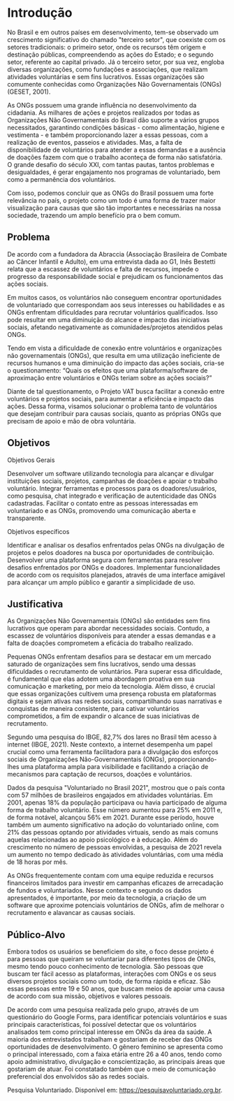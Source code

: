 # Introdução

 No Brasil e em outros países em desenvolvimento, tem-se observado um
crescimento significativo do chamado "terceiro setor", que coexiste com os setores
tradicionais: o primeiro setor, onde os recursos têm origem e destinação públicas,
compreendendo as ações do Estado; e o segundo setor, referente ao capital privado.
Já o terceiro setor, por sua vez, engloba diversas organizações, como fundações e
associações, que realizam atividades voluntárias e sem fins lucrativos. Essas
organizações são comumente conhecidas como Organizações Não Governamentais
(ONGs) (GESET, 2001).

As ONGs possuem uma grande influência no desenvolvimento da cidadania.
As milhares de ações e projetos realizados por todas as Organizações Não
Governamentais do Brasil dão suporte a vários grupos necessitados, garantindo
condições básicas - como alimentação, higiene e vestimenta - e também
proporcionando lazer a essas pessoas, com a realização de eventos, passeios e
atividades. Mas, a falta de disponibilidade de voluntários para atender a essas
demandas e a ausência de doações fazem com que o trabalho aconteça de forma
não satisfatória. O grande desafio do século XXI, com tantas pautas, tantos problemas
e desigualdades, é gerar engajamento nos programas de voluntariado, bem como a
permanência dos voluntários.

Com isso, podemos concluir que as ONGs do Brasil possuem uma forte
relevância no país, o projeto como um todo é uma forma de trazer maior
visualização para causas que são tão importantes e necessárias na nossa sociedade,
trazendo um amplo benefício pra o bem comum.

## Problema

  De acordo com a fundadora da Abraccia (Associação Brasileira de Combate ao Câncer Infantil e Adulto), em uma entrevista dada ao G1, Inês Bestetti relata que a escassez de voluntários e falta de recursos, impede o progresso da responsabilidade social e prejudicam os funcionamentos das ações sociais.
  
  Em muitos casos, os voluntários não conseguem encontrar oportunidades de voluntariado que correspondam aos seus interesses ou habilidades e as ONGs enfrentam dificuldades para recrutar voluntários qualificados. Isso pode resultar em uma diminuição do alcance e impacto das iniciativas sociais, afetando negativamente as comunidades/projetos atendidos pelas ONGs.
  
  Tendo em vista a dificuldade de conexão entre voluntários e organizações não governamentais (ONGs), que resulta em uma utilização ineficiente de recursos humanos e uma diminuição do impacto das ações sociais, cria-se o questionamento: “Quais os efeitos que uma plataforma/software de aproximação entre voluntários e ONGs teriam sobre as ações sociais?”
  
  Diante de tal questionamento, o Projeto VAT busca facilitar a conexão entre voluntários e projetos sociais, para aumentar a eficiência e impacto das ações. Dessa forma, visamos solucionar o problema tanto de voluntários que desejam contribuir para causas sociais, quanto as próprias ONGs que precisam de apoio e mão de obra voluntária.


## Objetivos

Objetivos Gerais

Desenvolver um software utilizando tecnologia para alcançar e divulgar instituições sociais, projetos, campanhas de doações e apoiar o trabalho voluntário. Integrar ferramentas e processos para os doadores/usuários, como pesquisa, chat integrado e verificação de autenticidade das ONGs cadastradas. Facilitar o contato entre as pessoas interessadas em voluntariado e as ONGs, promovendo uma comunicação aberta e transparente.

Objetivos específicos

Identificar e analisar os desafios enfrentados pelas ONGs na divulgação de projetos e pelos doadores na busca por oportunidades de contribuição. Desenvolver uma plataforma segura com ferramentas para resolver desafios enfrentados por ONGs e doadores.
Implementar funcionalidades de acordo com os requisitos planejados, através de uma interface amigável para alcançar um amplo público e garantir a simplicidade de uso.


## Justificativa

As Organizações Não Governamentais (ONGs) são entidades sem fins lucrativos que operam para abordar necessidades sociais. Contudo, a escassez de voluntários disponíveis para atender a essas demandas e a falta de doações comprometem a eficácia do trabalho realizado. 

Pequenas ONGs enfrentam desafios para se destacar em um mercado saturado de organizações sem fins lucrativos, sendo uma dessas dificuldades o recrutamento de voluntários. Para superar essa dificuldade, é fundamental que elas adotem uma abordagem proativa em sua comunicação e marketing, por meio da tecnologia. Além disso, é crucial que essas organizações cultivem uma presença robusta em plataformas digitais e sejam ativas nas redes sociais, compartilhando suas narrativas e conquistas de maneira consistente, para cativar voluntários comprometidos, a fim de expandir o alcance de suas iniciativas de recrutamento.

Segundo uma pesquisa do IBGE, 82,7% dos lares no Brasil têm acesso à internet (IBGE, 2021). Neste contexto, a internet desempenha um papel crucial como uma ferramenta facilitadora para a divulgação dos esforços sociais de Organizações Não-Governamentais (ONGs), proporcionando-lhes uma plataforma ampla para visibilidade e facilitando a criação de mecanismos para captação de recursos, doações e voluntários.

Dados da pesquisa "Voluntariado no Brasil 2021", mostrou que o país conta com 57 milhões de brasileiros engajados em atividades voluntárias. Em 2001, apenas 18% da população participava ou havia participado de alguma forma de trabalho voluntário. Esse número aumentou para 25% em 2011 e, de forma notável, alcançou 56% em 2021. Durante esse período, houve também um aumento significativo na adoção do voluntariado online, com 21% das pessoas optando por atividades virtuais, sendo as mais comuns aquelas relacionadas ao apoio psicológico e à educação. Além do crescimento no número de pessoas envolvidas, a pesquisa de 2021 revela um aumento no tempo dedicado às atividades voluntárias, com uma média de 18 horas por mês.

As ONGs frequentemente contam com uma equipe reduzida e recursos financeiros limitados para investir em campanhas eficazes de arrecadação de fundos e voluntariados. Nesse contexto e segundo os dados apresentados, é importante, por meio da tecnologia, a criação de um software que aproxime potenciais voluntários de ONGs, afim de melhorar o recrutamento e alavancar as causas sociais. 


## Público-Alvo

Embora todos os usuários se beneficiem do site, o foco desse projeto é para
pessoas que queiram se voluntariar para diferentes tipos de ONGs, mesmo tendo
pouco conhecimento de tecnologia. São pessoas que buscam ter fácil acesso as
plataformas, interações com ONGs e os seus diversos projetos sociais como um todo,
de forma rápida e eficaz. São essas pessoas entre 19 e 50 anos, que buscam meios
de apoiar uma causa de acordo com sua missão, objetivos e valores pessoais.

De acordo com uma pesquisa realizada pelo grupo, através de um questionário
do Google Forms, para identificar potenciais voluntários e suas principais
características, foi possível detectar que os voluntários analisados tem como principal
interesse em ONGs da área da saúde. A maioria dos entrevistados trabalham e
gostariam de receber das ONGs oportunidades de desenvolvimento. O gênero
feminino se apresenta como o principal interessado, com a faixa etária entre 26 a 40
anos, tendo como apoio administrativo, divulgação e conscientização, as principais
áreas que gostariam de atuar. Foi constatado também que o meio de comunicação
preferencial dos envolvidos são as redes sociais.

Pesquisa Voluntariado. Disponível em: https://pesquisavoluntariado.org.br. 

